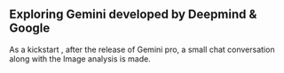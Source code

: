 ## Exploring Gemini developed by Deepmind & Google
As a kickstart , after the release of Gemini pro, a small chat conversation along with the Image analysis is made.
